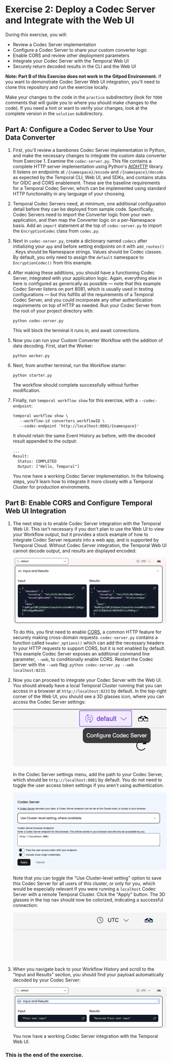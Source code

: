 # Exercise 2: Deploy a Codec Server and Integrate with the Web UI

During this exercise, you will:

* Review a Codec Server implementation
* Configure a Codec Server to share your custom converter logic
* Enable CORS and review other deployment parameters
* Integrate your Codec Server with the Temporal Web UI
* Securely return decoded results in the CLI and the Web UI

**Note: Part B of this Exercise does not work in the Gitpod Environment.**
If you want to demonstrate Codec Server Web UI integration, you'll need to clone this repository and run the exercise locally.

Make your changes to the code in the `practice` subdirectory (look for 
`TODO` comments that will guide you to where you should make changes to 
the code). If you need a hint or want to verify your changes, look at 
the complete version in the `solution` subdirectory.


## Part A: Configure a Codec Server to Use Your Data Converter

1. First, you'll review a barebones Codec Server implementation in Python, and
   make the necessary changes to integrate the custom data converter from
   Exercise 1. Examine the `codec-server.py`. This file contains a complete HTTP
   server implementation using Python's
   [AIOHTTP](https://docs.aiohttp.org/en/stable/) library. It listens on
   endpoints at `/{namespace}/encode` and `/{namespace}/decode` as expected by
   the Temporal CLI, Web UI, and SDKs, and contains stubs for OIDC and CORS
   enablement. These are the baseline requirements for a Temporal Codec Server,
   which can be implemented using standard HTTP functionality in any language of
   your choosing.
2. Temporal Codec Servers need, at minimum, one additional configuration detail
   before they can be deployed from sample code. Specifically, Codec Servers
   need to import the Converter logic from your own application, and then map
   the Converter logic on a per-Namespace basis. Add an `import` statement at
   the top of `codec-server.py` to import the `EncryptionCodec` class from
   `codec.py`.
3. Next in `codec-server.py`, create a dictionary named `codecs` after initializing
   your `app` and before setting endpoints on it with `add_routes()` . Keys should
   be Namespace strings. Values should be Codec classes. By default, you only need
   to assign the `default` namespace to `EncryptionCodec()` from this example.
4. After making these additions, you should have a functioning Codec Server,
   integrated with your application logic. Again, everything else in here is
   configured as generically as possible — note that this example Codec Server
   listens on port 8081, which is usually used in testing configurations — but
   this fulfills all the requirements of a Temporal Codec Server, and you could
   incorporate any other authentication requirements on top of HTTP as needed.
   Run your Codec Server from the root of your project directory with:
   
   ```shell
   python codec-server.py
   ```

   This will block the terminal it runs in, and await connections.
5. Now you can run your Custom Converter Workflow with the addition of data
   decoding. First, start the Worker:

   ```shell
   python worker.py
   ```

6. Next, from another terminal, run the Workflow starter:

   ```shell
   python starter.py
   ```

   The workflow should complete successfully without further modification.
7. Finally, run `temporal workflow show` for this exercise, with a
   `--codec-endpoint`:

   ```
   temporal workflow show \
      --workflow-id converters_workflowID \
      --codec-endpoint 'http://localhost:8081/{namespace}'
   ```

   It should retain the same Event History as before, with the decoded result
   appended to the output:

   ```
   ...
   Result:
     Status: COMPLETED
     Output: ["Hello, Temporal"]
   ```

   You now have a working Codec Server implementation. In the following steps,
   you'll learn how to integrate it more closely with a Temporal Cluster for
   production environments.


## Part B: Enable CORS and Configure Temporal Web UI Integration

1. The next step is to enable Codec Server integration with the Temporal Web UI.
   This isn't necessary if you don't plan to use the Web UI to view your
   Workflow output, but it provides a stock example of how to integrate Codec
   Server requests into a web app, and is supported by Temporal Cloud. Without
   Codec Server integration, the Temporal Web UI cannot decode output, and
   results are displayed encoded:

   ![Encoded Workflow Output in Web UI](images/encoded-output.png)

   To do this, you first need to enable
   [CORS](https://en.wikipedia.org/wiki/Cross-origin_resource_sharing), a common
   HTTP feature for securely making cross-domain requests.
   `codec-server.py` contains a function called `header_options()`
   which can add the necessary headers to your HTTP requests to support CORS,
   but it is not enabled by default. This example Codec Server exposes an
   additional command line parameter, `--web`, to conditionally enable CORS.
   Restart the Codec Server with the `--web` flag: `python codec-server.py --web
   localhost:8233`.
2. Now you can proceed to integrate your Codec Server with the Web UI. You
   should already have a local Temporal Cluster running that you can access in a
   browser at `http://localhost:8233` by default. In the top-right corner of the
   Web UI, you should see a 3D glasses icon, where you can access the Codec
   Server settings:

   ![Codec Server settings icon](images/configure-codec-server-button.png)

   In the Codec Server settings menu, add the path to your Codec Server, which
   should be `http://localhost:8081` by default. You do not need to toggle the
   user access token settings if you aren't using authentication.

   ![Codec Server settings](images/codec-server-settings.png)

   Note that you can toggle the "Use Cluster-level setting" option to save this
   Codec Server for all users of this cluster, or only for you, which would be
   especially relevant if you were running a `localhost` Codec Server with a
   remote Temporal Cluster. Click the "Apply" button. The 3D glasses in the
   top nav should now be colorized, indicating a successful connection:

   ![Codec Server enabled](images/codec-server-enabled.png)

3. When you navigate back to your Workflow History and scroll to the "Input
   and Results" section, you should find your payload automatically decoded by
   your Codec Server:

   ![Decoded Workflow Output in Web UI](images/decoded-output.png)

   You now have a working Codec Server integration with the Temporal Web UI.


### This is the end of the exercise.

